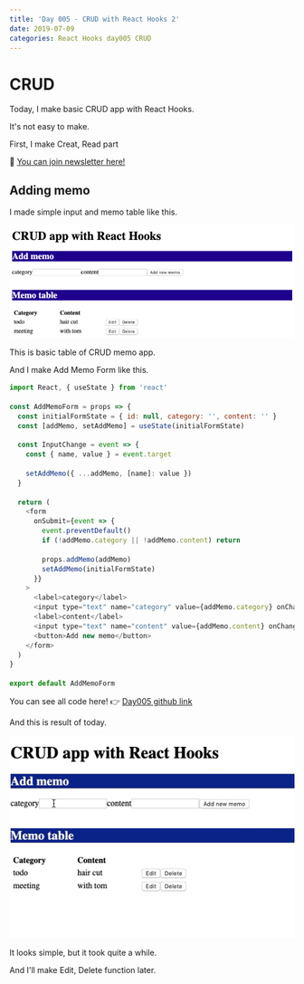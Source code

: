```yaml
---
title: 'Day 005 - CRUD with React Hooks 2'
date: 2019-07-09
categories: React Hooks day005 CRUD
---
```


# CRUD

Today, I make basic CRUD app with React Hooks.

It's not easy to make.

First, I make Creat, Read part

📮 [You can join newsletter here!](http://eepurl.com/gwNffb)

## Adding memo

I made simple input and memo table like this.

![](/assets/day004/day004.png)

This is basic table of CRUD memo app.

And I make Add Memo Form like this.

```javascript
import React, { useState } from 'react'

const AddMemoForm = props => {
  const initialFormState = { id: null, category: '', content: '' }
  const [addMemo, setAddMemo] = useState(initialFormState)

  const InputChange = event => {
    const { name, value } = event.target

    setAddMemo({ ...addMemo, [name]: value })
  }

  return (
    <form
      onSubmit={event => {
        event.preventDefault()
        if (!addMemo.category || !addMemo.content) return

        props.addMemo(addMemo)
        setAddMemo(initialFormState)
      }}
    >
      <label>category</label>
      <input type="text" name="category" value={addMemo.category} onChange={InputChange} />
      <label>content</label>
      <input type="text" name="content" value={addMemo.content} onChange={InputChange} />
      <button>Add new memo</button>
    </form>
  )
}

export default AddMemoForm
```

You can see all code here!
👉 [Day005 github link](https://github.com/oneybee/100days-of-react/tree/master/day04-05-CRUD-with-Hooks)

And this is result of today.

![](/assets/day05.gif)

It looks simple, but it took quite a while.

And I'll make Edit, Delete function later.
